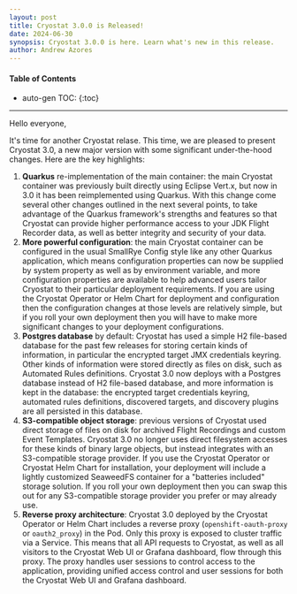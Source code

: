 ```yaml
---
layout: post
title: Cryostat 3.0.0 is Released!
date: 2024-06-30
synopsis: Cryostat 3.0.0 is here. Learn what's new in this release.
author: Andrew Azores
---
```


#### Table of Contents
* auto-gen TOC:
{:toc}
<hr>

Hello everyone,

It's time for another Cryostat relase. This time, we are pleased to present Cryostat 3.0, a new major version with some significant under-the-hood changes. Here are the key highlights:

1. **Quarkus** re-implementation of the main container: the main Cryostat container was previously built directly using Eclipse Vert.x, but now in 3.0 it has been reimplemented using Quarkus. With this change come several other changes outlined in the next several points, to take advantage of the Quarkus framework's strengths and features so that Cryostat can provide higher performance access to your JDK Flight Recorder data, as well as better integrity and security of your data.
2. **More powerful configuration**: the main Cryostat container can be configured in the usual SmallRye Config style like any other Quarkus application, which means configuration properties can now be supplied by system property as well as by environment variable, and more configuration properties are available to help advanced users tailor Cryostat to their particular deployment requirements. If you are using the Cryostat Operator or Helm Chart for deployment and configuration then the configuration changes at those levels are relatively simple, but if you roll your own deployment then you will have to make more significant changes to your deployment configurations.
3. **Postgres database** by default: Cryostat has used a simple H2 file-based database for the past few releases for storing certain kinds of information, in particular the encrypted target JMX credentials keyring. Other kinds of information were stored directly as files on disk, such as Automated Rules definitions. Cryostat 3.0 now deploys with a Postgres database instead of H2 file-based database, and more information is kept in the database: the encrypted target credentials keyring, automated rules definitions, discovered targets, and discovery plugins are all persisted in this database.
4. **S3-compatible object storage**: previous versions of Cryostat used direct storage of files on disk for archived Flight Recordings and custom Event Templates. Cryostat 3.0 no longer uses direct filesystem accesses for these kinds of binary large objects, but instead integrates with an S3-compatible storage provider. If you use the Cryostat Operator or Cryostat Helm Chart for installation, your deployment will include a lightly customized SeaweedFS container for a "batteries included" storage solution. If you roll your own deployment then you can swap this out for any S3-compatible storage provider you prefer or may already use.
5. **Reverse proxy architecture**: Cryostat 3.0 deployed by the Cryostat Operator or Helm Chart includes a reverse proxy (`openshift-oauth-proxy` or `oauth2_proxy`) in the Pod. Only this proxy is exposed to cluster traffic via a Service. This means that all API requests to Cryostat, as well as all visitors to the Cryostat Web UI or Grafana dashboard, flow through this proxy. The proxy handles user sessions to control access to the application, providing unified access control and user sessions for both the Cryostat Web UI and Grafana dashboard.
